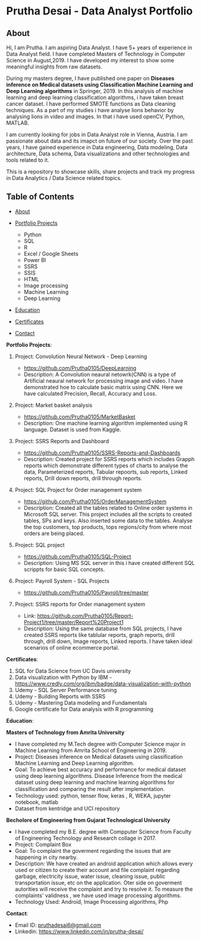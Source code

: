 # Prutha Desai - Data Analyst Portfolio
## About
Hi, I am Prutha. I am aspiring Data Analyst. I have 5+ years of experience in Data Analyst field. I have completed Masters of Technology in Computer Science in August,2019. I have developed my interest to show some meaningful insights from raw datasets. 

During my masters degree, I have published one paper on **Diseases inference on Medical datasets using Classification Machine Learning and Deep Learning algorithms** in Springer, 2019. In this analysis of machine learning and deep learning classification algorithms, i have taken breast cancer dataset. I have performed SMOTE functions as Data cleaning techniques. As a part of my studies i have analyse lions behavior by analysing lions in video and images. In that i have used openCV, Python, MATLAB. 

I am currently looking for jobs in Data Analyst role in Vienna, Austria. I am passionate about data and its imapct on future of our society. Over the past years, I have gained experience in Data engineering, Data modeling, Data architecture, Data schema, Data visualizations and other technologies and tools related to it.

This is a repository to showcase skills, share projects and track my progress in Data Analytics / Data Science related topics.

## Table of Contents
- [About](https://github.com/Prutha0105/Prutha0105/blob/main/README.md#about)
- [Portfolio Projects](https://github.com/Prutha0105/Prutha0105/blob/main/README.md#portfolio-projects)
  - Python 
  - SQL
  - R
  - Excel / Google Sheets
  - Power BI
  - SSRS
  - SSIS
  - HTML
  - Image processing
  - Machine Learning
  - Deep Learning

- [Education](https://github.com/Prutha0105/Prutha0105/blob/main/README.md#education)  
- [Certificates](https://github.com/Prutha0105/Prutha0105/blob/main/README.md#certificates)
- [Contact](https://github.com/Prutha0105/Prutha0105/blob/main/README.md#contacts)

**Portfolio Projects**:

1. Project: Convolution Neural Network - Deep Learning
   - https://github.com/Prutha0105/DeepLearning
   - Description: A Convolution neaural netowrk(CNN) is a type of Artificial neaural network for processing image and video.
I have demonstrated hoe to calculate basic matrix using CNN. Here we have calculated Precision, Recall, Accuracy and Loss.

2. Project: Market basket analysis
   - https://github.com/Prutha0105/MarketBasket
   - Description: One machine learning algorithm implemented using R language. Dataset is used from Kaggle.

3. Project: SSRS Reports and Dashboard
   - https://github.com/Prutha0105/SSRS-Reports-and-Dashboards
   - Description: Created project for SSRS reports which includes Grapph reports which demonstrate different types of charts to analyse the data, Parameterized reports, Tabular repoorts, sub reports, Linked reports, Drill down reports, drill through reports.

4. Project: SQL Project for Order management system
   - https://github.com/Prutha0105/OrderManagementSystem
   - Description: Created all the tables related to Online order systems in Microsoft SQL server. This project includes all the scripts to created tables, SPs and keys. Also inserted some data to the tables. Analyse the top customers, top products, tops regions/city from where most orders are being placed.

5. Project: SQL project
   - https://github.com/Prutha0105/SQL-Project
   - Description: Using MS SQL server in this i have created different SQL scrippts for basic SQL concepts.

6. Project: Payroll System - SQL Projects
   - https://github.com/Prutha0105/Payroll/tree/master

7. Project: SSRS reports for Order management system
   - Link: https://github.com/Prutha0105/Report-Project1/tree/master/Report%20Project1
   - Description: Using the same database from SQL projects, I have created SSRS reports like tablular reports, graph reports, drill through, drill down, Image reports, Linked reports. I have taken ideal scenarios of online ecommerce portal.

**Certificates**:
1. SQL for Data Science from UC Davis university
2. Data visualization with Python by IBM - https://www.credly.com/org/ibm/badge/data-visualization-with-python
3. Udemy - SQL Server Performance tuning
4. Udemy - Building Reports with SSRS
5. Udemy - Mastering Data modeling and Fundamentals
6. Google certificate for Data analysis with R programming

**Education**:

**Masters of Technology from Amrita University**
- I have completed my M.Tech degree with Computer Science major in Machine Learning from Amrita School of Engineering in 2019.
- Project: Diseases inference on Medical datasets using classification Machine Learning and Deep Learning algorithm.
- Goal: To achieve best accuracy and performance for medical dataset using deep learning algorithms. Disease Inference from the medical dataset using deep learning and machine learning algorithms for classiﬁcation and comparing the result after implementation.
- Technology used: python, tenser flow, keras , R, WEKA, jupyter notebook, matlab
- Dataset from kentridge and UCI repository

**Becholore of Emgineering from Gujarat Technological University**
- I have completed my B.E. degree with Compputer Science from Faculty of Engineering Technology and Research collage in 2017.
- Project: Complaint Box
- Goal: To complaint the goverment regarding the issues that are happening in city nearby.
- Description: We have created an android application which allows every used or citizen to create their account and file complaint regarding garbage, electricity issue, water issue, cleaning issue, public transportation issue, etc on the application. Oter side on goverment autorities will receive the complaint and try to resolve it. To measure the complaints' validness , we have used image processing algorithms.
- Technology Used: Android, Image Processing algorithms, Php
  
**Contact**:
- Email ID: pruthadesai6@gmail.com
- Linkedin: https://www.linkedin.com/in/prutha-desai/

